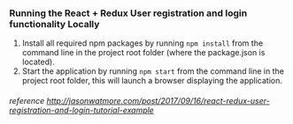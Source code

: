 ### Running the React + Redux User registration and login functionality Locally

1. Install all required npm packages by running `npm install` from the command line in the project root folder (where the package.json is located).
2. Start the application by running `npm start` from the command line in the project root folder, this will launch a browser displaying the application.


###### reference http://jasonwatmore.com/post/2017/09/16/react-redux-user-registration-and-login-tutorial-example
